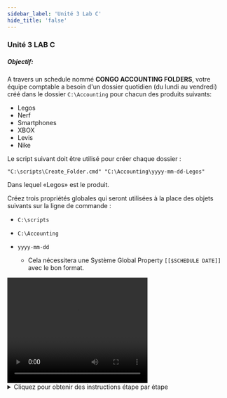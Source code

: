 ```yaml
---
sidebar_label: 'Unité 3 Lab C'
hide_title: 'false'
---
```


### Unité 3 LAB C

##### Objectif:

A travers un schedule nommé **CONGO ACCOUNTING FOLDERS**, votre équipe comptable a besoin d'un dossier quotidien (du lundi au vendredi) créé dans le dossier ```C:\Accounting``` pour chacun des produits suivants:

* Legos
* Nerf
* Smartphones
* XBOX
* Levis
* Nike

Le script suivant doit être utilisé pour créer chaque dossier :

```
"C:\scripts\Create_Folder.cmd" "C:\Accounting\yyyy-mm-dd-Legos"
```
Dans lequel «Legos» est le produit.

Créez trois propriétés globales qui seront utilisées à la place des objets suivants sur la ligne de commande :

*	```C:\scripts```
*	```C:\Accounting```
*	```yyyy-mm-dd```

    * Cela nécessitera une Système Global Property ```[[$SCHEDULE DATE]]``` avec le bon format.

<div>
<video width="320" height="240" controls>
  <source src="videobasic/U3LabC.mp4" type="video/mp4"></source>
Votre navigateur ne prend pas en charge la vidéo.
</video>
</div>

<details>

<summary>Cliquez pour obtenir des instructions étape par étape</summary>

**Instructions de laboratoire** :  

* Créer un Schedule nommé **Congo Accounting Folders**.
* Les **samedis** et **dimanches** sont des **jours non ouvrés** (non-working days).
* **Mise au plan automatique** ```7``` jours à l'avance pour ```1``` jour.
* **Suppression automatique** ```7``` jours en arrière.
* Ajouter de la documentation pour le Schedule.
* Créer un Job **Windows** pour chacun des produits.
* Nommez chaque **Job** de la même manière que son **nom de produit**.
* Ce Job doit s'exécuter en tant qu'User ID ```SMATRAINING\SMAUSER```.
* Ce Job doit s'exécuter sur la Machine ```SMATRAINING```.
* Utilisez la **ligne de commande** suivante en remplaçant les trois objets spécifiés ci-dessus par des **Global Properties** :

```
"C:\scripts\Create_Folder.cmd" "C:\Accounting\yyyy-mm-dd-Legos"
```  

:::note
N'oubliez pas que chaque Job est attribuée à un produit et que le nom du dossier doit correspondre au produit
:::

* Le Job doit être exécuté du **lundi au vendredi**.
* Les Jobs doivent être **Tagués** en fonction du produits (**jouets**, **électroniques** et **vêtements**).
* Les Jobs doivent s'exécuter dans l'ordre suivant (dépendance **Requise**):
    * Legos
    * Nerf
    * Smartphones
    * XBOX
    * Levis
    * Nike
* **Mettre au Plan** le schedule pour aujourd'hui et demain (Released).
* Utilisez la vue des opérations du Solution Manager pour vérifier si les jobs sont terminés.
* Une fois tous les jobs terminés, vérifiez que tous les dossiers ont été créés.

</details>
